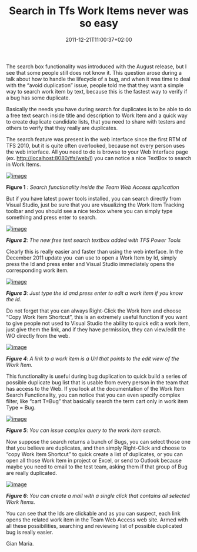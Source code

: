 ﻿---
title: "Search in Tfs Work Items never was so easy "
description: ""
date: 2011-12-21T11:00:37+02:00
draft: false
tags: [Power Tools,Tfs]
categories: [Team Foundation Server]
---
The search box functionality was introduced with the August release, but I see that some people still does not know it. This question arose during a talk about how to handle the lifecycle of a bug, and when it was time to deal with the “avoid duplication” issue, people told me that they want a simple way to search work item by text, because this is the fastest way to verify if a bug has some duplicate.

Basically the needs you have during search for duplicates is to be able to do a free text search inside title and description to Work Item and a quick way to create duplicate candidate lists, that you need to share with testers and others to verify that they really are duplicates.

The search feature was present in the web interface since the first RTM of TFS 2010, but it is quite often overlooked, because not every person uses the web interface. All you need to do is browse to your Web Interface page (ex. [http://localhost:8080/tfs/web/I](http://localhost:8080/tfs/web/I)) you can notice a nice TextBox to search in Work Items.

[![image](https://www.codewrecks.com/blog/wp-content/uploads/2011/12/image_thumb3.png "image")](https://www.codewrecks.com/blog/wp-content/uploads/2011/12/image3.png)

 **Figure 1** *: Search functionality inside the Team Web Access application*

But if you have latest power tools installed, you can search directly from Visual Studio, just be sure that you are visualizing the Work Item Tracking toolbar and you should see a nice texbox where you can simply type something and press enter to search.

[![image](https://www.codewrecks.com/blog/wp-content/uploads/2011/12/image_thumb4.png "image")](https://www.codewrecks.com/blog/wp-content/uploads/2011/12/image4.png)

 ***Figure 2***: *The new free text search textbox added with TFS Power Tools*

Clearly this is really easier and faster than using the web interface. In the December 2011 update you  can use to open a Work Item by Id, simply press the Id and press enter and Visual Studio immediately opens the corresponding work item.

[![image](https://www.codewrecks.com/blog/wp-content/uploads/2011/12/image_thumb5.png "image")](https://www.codewrecks.com/blog/wp-content/uploads/2011/12/image5.png)

 ***Figure 3***: *Just type the id and press enter to edit a work item if you know the id.*

Do not forget that you can always Right-Click the Work Item and choose “Copy Work Item Shortcut”, this is an extremely useful function if you want to give people not used to Visual Studio the ability to quick edit a work item, just give them the link, and if they have permission, they can view/edit the WO directly from the web.

[![image](https://www.codewrecks.com/blog/wp-content/uploads/2011/12/image_thumb6.png "image")](https://www.codewrecks.com/blog/wp-content/uploads/2011/12/image6.png)

 ***Figure 4***: *A link to a work item is a Url that points to the edit view of the Work Item.*

This functionality is useful during bug duplication to quick build a series of possible duplicate bug list that is usable from every person in the team that has access to the Web. If you look at the documentation of the Work Item Search Functionality, you can notice that you can even specify complex filter, like “cart T=Bug” that basically search the term cart only in work item Type = Bug.

[![image](https://www.codewrecks.com/blog/wp-content/uploads/2011/12/image_thumb7.png "image")](https://www.codewrecks.com/blog/wp-content/uploads/2011/12/image7.png)

 ***Figure 5***: *You can issue complex query to the work item search.*

Now suppose the search returns a bunch of Bugs, you can select those one that you believe are duplicates, and then simply Right-Click and choose to “copy Work Item Shortcut” to quick create a list of duplicates, or you can open all those Work Item in project or Excel, or send to Outlook because maybe you need to email to the test team, asking them if that group of Bug are really duplicated.

[![image](https://www.codewrecks.com/blog/wp-content/uploads/2011/12/image_thumb8.png "image")](https://www.codewrecks.com/blog/wp-content/uploads/2011/12/image8.png)

 ***Figure 6***: *You can create a mail with a single click that contains all selected Work Items.*

You can see that the Ids are clickable and as you can suspect, each link opens the related work item in the Team Web Access web site. Armed with all these possibilities, searching and reviewing list of possible duplicated bug is really easier.

Gian Maria.
